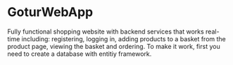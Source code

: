 # GoturWebApp
Fully functional shopping website with backend services that works real-time including: registering, logging in, 
adding products to a basket from the product page, viewing the basket and ordering. To make it work, first you need to create a database with entitiy framework.
